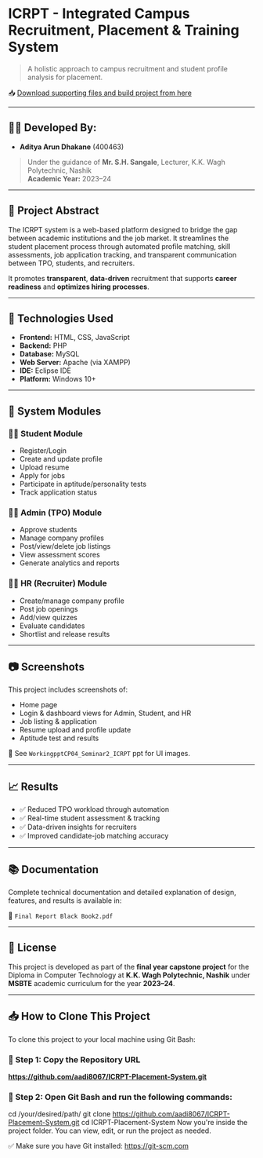 # ICRPT - Integrated Campus Recruitment, Placement & Training System

> A holistic approach to campus recruitment and student profile analysis for placement.

📥 [Download supporting files and build project from here](https://drive.google.com/drive/folders/1PN6_R3LWkOsUM34aaUsIbKl0sHXoYpBb?usp=sharing)

---

## 👨‍💻 Developed By:

- **Aditya Arun Dhakane** (400463)

> Under the guidance of **Mr. S.H. Sangale**, Lecturer, K.K. Wagh Polytechnic, Nashik  
> **Academic Year:** 2023–24

---

## 🧠 Project Abstract

The ICRPT system is a web-based platform designed to bridge the gap between academic institutions and the job market. It streamlines the student placement process through automated profile matching, skill assessments, job application tracking, and transparent communication between TPO, students, and recruiters.

It promotes **transparent**, **data-driven** recruitment that supports **career readiness** and **optimizes hiring processes**.

---

## 🔧 Technologies Used

- **Frontend:** HTML, CSS, JavaScript  
- **Backend:** PHP  
- **Database:** MySQL  
- **Web Server:** Apache (via XAMPP)  
- **IDE:** Eclipse IDE  
- **Platform:** Windows 10+

---

## 🧩 System Modules

### 👩‍🎓 Student Module
- Register/Login
- Create and update profile
- Upload resume
- Apply for jobs
- Participate in aptitude/personality tests
- Track application status

### 🧑‍🏫 Admin (TPO) Module
- Approve students
- Manage company profiles
- Post/view/delete job listings
- View assessment scores
- Generate analytics and reports

### 🧑‍💼 HR (Recruiter) Module
- Create/manage company profile
- Post job openings
- Add/view quizzes
- Evaluate candidates
- Shortlist and release results

---

## 📷 Screenshots

This project includes screenshots of:
- Home page
- Login & dashboard views for Admin, Student, and HR
- Job listing & application
- Resume upload and profile update
- Aptitude test and results

📁 See `WorkingpptCP04_Seminar2_ICRPT` ppt for UI images.

---

## 📈 Results

- ✅ Reduced TPO workload through automation  
- ✅ Real-time student assessment & tracking  
- ✅ Data-driven insights for recruiters  
- ✅ Improved candidate-job matching accuracy  

---

## 📚 Documentation

Complete technical documentation and detailed explanation of design, features, and results is available in:

📄 `Final Report Black Book2.pdf`

---

## 🏁 License

This project is developed as part of the **final year capstone project** for the Diploma in Computer Technology at **K.K. Wagh Polytechnic, Nashik** under **MSBTE** academic curriculum for the year **2023–24**.

---

## 📥 How to Clone This Project

To clone this project to your local machine using Git Bash:

### 🔹 Step 1: Copy the Repository URL
**https://github.com/aadi8067/ICRPT-Placement-System.git**

### 🔹 Step 2: Open Git Bash and run the following commands:

cd /your/desired/path/
git clone https://github.com/aadi8067/ICRPT-Placement-System.git
cd ICRPT-Placement-System
Now you're inside the project folder. You can view, edit, or run the project as needed.

✅ Make sure you have Git installed: https://git-scm.com


